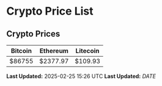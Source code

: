# Crypto Price List

## Crypto Prices
| Bitcoin | Ethereum | Litecoin |
| ------- | -------- | -------- |
| $86755 | $2377.97 | $109.93 |
**Last Updated:** 2025-02-25 15:26 UTC
**Last Updated:** $DATE$
